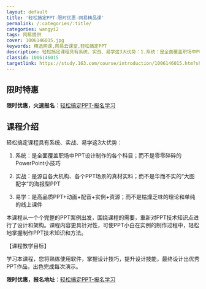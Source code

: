 ```yaml
---
layout: default
title: '轻松搞定PPT-限时优惠-网易精品课'
permalink: /:categories/:title/
categories: wangyi2
tags: 网易提供
cover: 1006146015.jpg
keywords: 精选网课,网易云课堂,轻松搞定PPT
description: 轻松搞定课程具有系统、实战、易学这3大优势：1.系统：是全面覆盖职场中PPT设计制作的各个科目；而不是零零碎碎的Powe
classid: 1006146015
targetlink: https://study.163.com/course/introduction/1006146015.htm?share=1&shareId=1025206652&utm_campaign=share&utm_medium=iphoneShare&utm_source=&utm_u=1025206652
---
```


## 限时特惠

**限时优惠，火速报名**：[轻松搞定PPT-报名学习](https://study.163.com/course/introduction/1006146015.htm?share=1&shareId=1025206652&utm_campaign=share&utm_medium=iphoneShare&utm_source=&utm_u=1025206652)

## 课程介绍

轻松搞定课程具有系统、实战、易学这3大优势：

1. 系统：是全面覆盖职场中PPT设计制作的各个科目；而不是零零碎碎的PowerPoint小技巧

2. 实战：是源自各大机构、各个PPT场景的真材实料；而不是华而不实的“大图配字”的海报型PPT

3. 易学：是高品质PPT+动画+配音+实例+资源；而不是枯燥乏味的理论和单纯的线上课件



本课程从一个个完整的PPT案例出发，围绕课程的需要，重新对PPT技术知识点进行了设计和架构。课程内容更具针对性，可使PPT小白在实例的制作过程中，轻松地掌握制作PPT技术知识和方法。



【课程教学目标】

学习本课程，您将熟练使用软件，掌握设计技巧，提升设计技能，最终设计出优秀PPT作品，出色完成每次演示。

**限时优惠，报名地址**：[轻松搞定PPT-报名学习](https://study.163.com/course/introduction/1006146015.htm?share=1&shareId=1025206652&utm_campaign=share&utm_medium=iphoneShare&utm_source=&utm_u=1025206652)

